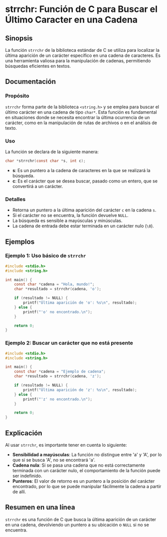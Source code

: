 <!--
Meta Description: # strrchr: Función de C para Buscar el Último Caracter en una Cadena ## Sinopsis La función `strrchr` de la biblioteca estándar de C se utiliza para l...
Meta Keywords: cadena, carácter, strrchr, función, una
-->

# strrchr: Función de C para Buscar el Último Caracter en una Cadena

## Sinopsis
La función `strrchr` de la biblioteca estándar de C se utiliza para localizar la última aparición de un carácter específico en una cadena de caracteres. Es una herramienta valiosa para la manipulación de cadenas, permitiendo búsquedas eficientes en textos.

## Documentación

### Propósito
`strrchr` forma parte de la biblioteca `<string.h>` y se emplea para buscar el último carácter en una cadena de tipo `char*`. Esta función es fundamental en situaciones donde se necesita encontrar la última ocurrencia de un carácter, como en la manipulación de rutas de archivos o en el análisis de texto.

### Uso
La función se declara de la siguiente manera:

```c
char *strrchr(const char *s, int c);
```

- **s**: Es un puntero a la cadena de caracteres en la que se realizará la búsqueda.
- **c**: Es el carácter que se desea buscar, pasado como un entero, que se convertirá a un carácter.

### Detalles
- Retorna un puntero a la última aparición del carácter `c` en la cadena `s`.
- Si el carácter no se encuentra, la función devuelve `NULL`.
- La búsqueda es sensible a mayúsculas y minúsculas.
- La cadena de entrada debe estar terminada en un carácter nulo (`\0`).

## Ejemplos

### Ejemplo 1: Uso básico de `strrchr`

```c
#include <stdio.h>
#include <string.h>

int main() {
    const char *cadena = "Hola, mundo!";
    char *resultado = strrchr(cadena, 'o');

    if (resultado != NULL) {
        printf("Última aparición de 'o': %s\n", resultado);
    } else {
        printf("'o' no encontrado.\n");
    }

    return 0;
}
```

### Ejemplo 2: Buscar un carácter que no está presente

```c
#include <stdio.h>
#include <string.h>

int main() {
    const char *cadena = "Ejemplo de cadena";
    char *resultado = strrchr(cadena, 'z');

    if (resultado != NULL) {
        printf("Última aparición de 'z': %s\n", resultado);
    } else {
        printf("'z' no encontrado.\n");
    }

    return 0;
}
```

## Explicación
Al usar `strrchr`, es importante tener en cuenta lo siguiente:

- **Sensibilidad a mayúsculas**: La función no distingue entre 'a' y 'A', por lo que si se busca 'A', no se encontrará 'a'.
- **Cadena nula**: Si se pasa una cadena que no está correctamente terminada con un carácter nulo, el comportamiento de la función puede ser indefinido.
- **Punteros**: El valor de retorno es un puntero a la posición del carácter encontrado, por lo que se puede manipular fácilmente la cadena a partir de allí.

## Resumen en una línea
`strrchr` es una función de C que busca la última aparición de un carácter en una cadena, devolviendo un puntero a su ubicación o `NULL` si no se encuentra.
